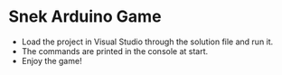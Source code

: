 # Snek Arduino Game

- Load the project in Visual Studio through the solution file and run it.
- The commands are printed in the console at start.
- Enjoy the game!
